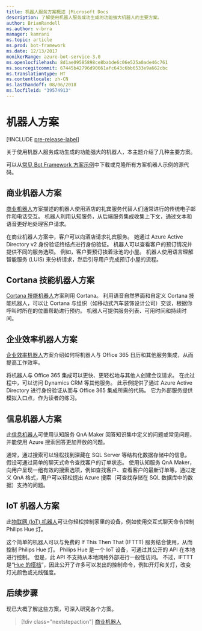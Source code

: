 ```yaml
---
title: 机器人服务方案概述 |Microsoft Docs
description: 了解使用机器人服务成功生成的功能强大机器人的主要方案。
author: BrianRandell
ms.author: v-brra
manager: kamrani
ms.topic: article
ms.prod: bot-framework
ms.date: 12/13/2017
monikerRange: azure-bot-service-3.0
ms.openlocfilehash: 8d1ae09585898ce8babde6c06e525a0ade46c761
ms.sourcegitcommit: 67445b42796d90661afc643c6bb6533e9a662cbc
ms.translationtype: HT
ms.contentlocale: zh-CN
ms.lasthandoff: 08/06/2018
ms.locfileid: "39574913"
---
```

# <a name="bot-scenarios"></a>机器人方案

[!INCLUDE [pre-release-label](includes/pre-release-label-v3.md)]

关于使用机器人服务成功生成的功能强大的机器人，本主题介绍了几种主要方案。

可以从[常见 Bot Framework 方案示例](https://aka.ms/bot/scenarios)中下载或克隆所有方案机器人示例的源代码。

## <a name="commerce-bot-scenario"></a>商业机器人方案
[商业机器人](bot-service-scenario-commerce.md)方案描述的机器人使用酒店的礼宾服务代替人们通常进行的传统电子邮件和电话交互。 机器人利用认知服务，从后端服务集成收集上下文，通过文本和语音更好地处理客户请求。

在商业机器人方案中，客户可以向酒店请求礼宾服务。 她通过 Azure Active Directory v2 身份验证终结点进行身份验证。 机器人可以查看客户的预订情况并提供不同的服务选项。 例如，客户要预订挨着泳池的小屋。 机器人使用语言理解智能服务 (LUIS) 来分析请求，然后引导用户完成预订小屋的流程。

## <a name="cortana-skill-bot-scenario"></a>Cortana 技能机器人方案
[Cortana 技能机器人](bot-service-scenario-cortana-skill.md)方案利用 Cortana。 利用语音自然界面和自定义 Cortana 技能机器人，可以让 Cortana 与组织（如移动式汽车装饰设计公司）交谈，根据你呼叫时所在的位置帮助进行预约。 机器人可提供服务列表、可用时间和持续时间。

## <a name="enterprise-productivity-bot-scenario"></a>企业效率机器人方案
[企业效率机器人](bot-service-scenario-enterprise-productivity.md)方案介绍如何将机器人与 Office 365 日历和其他服务集成，从而提高工作效率。

将机器人与 Office 365 集成可以更快、更轻松地与其他人创建会议请求。 在此过程中，可以访问 Dynamics CRM 等其他服务。 此示例提供了通过 Azure Active Directory 进行身份验证从而与 Office 365 集成所需的代码。 它为外部服务提供模拟入口点，作为读者的练习。

## <a name="information-bot-scenario"></a>信息机器人方案
此[信息机器人](bot-service-scenario-informational.md)可使用认知服务 QnA Maker 回答知识集中定义的问题或常见问题，并能使用 Azure 搜索回答更加开放的问题。

通常，通过搜索可以轻松找到深藏在 SQL Server 等结构化数据存储中的信息。 假设可通过简单的聊天式命令查找客户的订单状态。 使用认知服务 QnA Maker，向用户呈现一组有效的搜索选项，例如查找客户、查看客户的最新订单等。通过定义 QnA 格式，用户可以轻松提出 Azure 搜索（可查找存储在 SQL 数据库中的数据）支持的问题。

## <a name="iot-bot-scenario"></a>IoT 机器人方案
此[物联网 (IoT) 机器人](bot-service-scenario-internet-things.md)可让你轻松控制家里的设备，例如使用交互式聊天命令控制 Philips Hue 灯。

这个简单的机器人可以与免费的 If This Then That (IFTTT) 服务结合使用，从而控制 Philips Hue 灯。 Philips Hue 是一个 IoT 设备，可通过其公开的 API 在本地进行控制。 但是，此 API 不支持从本地网络外部进行一般性访问。 不过，IFTTT 是“[Hue 的搭档](http://www2.meethue.com/en-us/friends-of-hue/ifttt/)”，因此公开了许多可以发出的控制命令，例如开灯和关灯，改变灯光颜色或光线强度。

## <a name="next-steps"></a>后续步骤
现已大概了解这些方案，可深入研究各个方案。

> [!div class="nextstepaction"]
> [商业机器人](bot-service-scenario-commerce.md)
